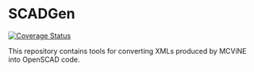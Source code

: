 # SCADGen

[![Coverage Status](https://coveralls.io/repos/github/mcvine/SCADGen/badge.svg?branch=master)](https://coveralls.io/github/mcvine/SCADGen?branch=master)

This repository contains tools for converting XMLs produced by MCViNE into OpenSCAD code.
